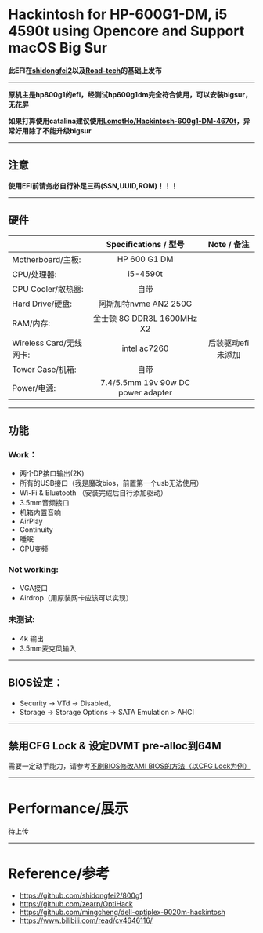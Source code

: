 # Hackintosh for HP-600G1-DM, i5 4590t using Opencore and Support macOS Big Sur

**此EFI在[shidongfei2](https://github.com/shidongfei2)以及[Road-tech](https://github.com/Road-tech)的基础上发布**

---

**原机主是hp800g1的efi，经测试hp600g1dm完全符合使用，可以安装bigsur，无花屏**

**如果打算使用catalina建议使用[LomotHo/Hackintosh-600g1-DM-4670t](https://github.com/LomotHo/Hackintosh-600g1-DM-4670t)，异常好用除了不能升级bigsur**

---

## 注意

**使用EFI前请务必自行补足三码(SSN,UUID,ROM)！！！**    

---

## 硬件

|                     	| Specifications / 型号               	| Note / 备注	|
| ------------------- 	|:------------------------------------:	|:------------:	|
| Motherboard/主板:     	| HP 600 G1 DM                        	|           	|
| CPU/处理器:           	| i5-4590t                       		|           	|
| CPU Cooler/散热器:    	| 自带                              		|           	|
| Hard Drive/硬盘:      	| 阿斯加特nvme AN2 250G              		|           	|
| RAM/内存:             	| 金士顿 8G DDR3L 1600MHz X2          		|           	|
| Wireless Card/无线网卡:	| intel ac7260                      		| 后装驱动efi未添加     	|
| Tower Case/机箱:      	| 自带                                 	|           	|
| Power/电源:           	| 7.4/5.5mm 19v 90w DC power adapter 	|           	|

---

## 功能

### Work：

- 两个DP接口输出(2K)  
- 所有的USB接口（我是魔改bios，前置第一个usb无法使用）  
- Wi-Fi & Bluetooth （安装完成后自行添加驱动）
- 3.5mm音频接口
- 机箱内置音响 
- AirPlay  
- Continuity  
- 睡眠
- CPU变频

### Not working:

- VGA接口
- Airdrop（用原装网卡应该可以实现）

### 未测试:

- 4k 输出
- 3.5mm麦克风输入 

---

## BIOS设定：

- Security -> VTd -> Disabled。 
- Storage -> Storage Options -> SATA Emulation > AHCI   

---

## 禁用CFG Lock & 设定DVMT pre-alloc到64M

需要一定动手能力，请参考[不刷BIOS修改AMI BIOS的方法（以CFG Lock为例）](https://www.bilibili.com/read/cv4646116/)

---

# Performance/展示

待上传

---

# Reference/参考

- https://github.com/shidongfei2/800g1
- https://github.com/zearp/OptiHack
- https://github.com/mingcheng/dell-optiplex-9020m-hackintosh
- https://www.bilibili.com/read/cv4646116/
